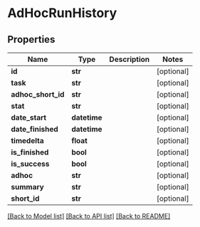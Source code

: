 # AdHocRunHistory

## Properties
Name | Type | Description | Notes
------------ | ------------- | ------------- | -------------
**id** | **str** |  | [optional] 
**task** | **str** |  | [optional] 
**adhoc_short_id** | **str** |  | [optional] 
**stat** | **str** |  | [optional] 
**date_start** | **datetime** |  | [optional] 
**date_finished** | **datetime** |  | [optional] 
**timedelta** | **float** |  | [optional] 
**is_finished** | **bool** |  | [optional] 
**is_success** | **bool** |  | [optional] 
**adhoc** | **str** |  | [optional] 
**summary** | **str** |  | [optional] 
**short_id** | **str** |  | [optional] 

[[Back to Model list]](../README.md#documentation-for-models) [[Back to API list]](../README.md#documentation-for-api-endpoints) [[Back to README]](../README.md)


